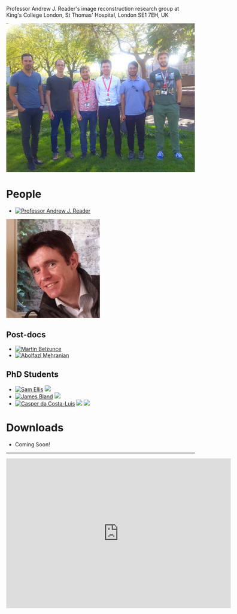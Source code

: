Professor Andrew J. Reader's image reconstruction research group at <br/>
King's College London, St Thomas' Hospital, London SE1&nbsp;7EH, UK

![](images/group.jpg)

# People

- [![Professor Andrew J. Reader][badge-pure-ajr14]](#pure-ajr14)

[![](images/andrew.jpg)](#pure-ajr14)

## Post-docs

- [![Martín Belzunce][badge-pure-mab15]][pure-mab15]
- [![Abolfazl Mehranian][badge-pure-abm15]][pure-abm15]

## PhD Students

- [![Sam Ellis][badge-pure-se15]][pure-se15]
  [![][badge-cdt-se15]][cdt-se15]
- [![James Bland][badge-pure-jab15]][pure-jab15]
  [![][badge-cdt-jab15]][cdt-jab15]
- [![Casper da Costa-Luis][badge-pure-cc16]][pure-cc16]
  [![][badge-cdt-cc16]][cdt-cc16]
  [![][badge-gh-casperdcl]][gh-casperdcl]

# Downloads

- Coming Soon!

----

<!--https://codegena.com/generator/iframe-code-generator-->
<div id="pure-ajr14" class="codegena_iframe"><iframe
 src="https://kclpure.kcl.ac.uk/portal/andrew.reader.html"
 style="background:url('//codegena.com/wp-content/uploads/2015/09/loading.gif') white center center no-repeat;border:0px;"
 height="400" width="600" sandbox=""></iframe></div>

[pure-ajr14]: https://kclpure.kcl.ac.uk/portal/andrew.reader.html
[pure-mab15]: https://kclpure.kcl.ac.uk/portal/martin.belzunce.html
[pure-abm15]: https://kclpure.kcl.ac.uk/portal/abolfazl.mehranian.html
[pure-se15]: https://kclpure.kcl.ac.uk/portal/en/persons/sam-ellis(de102855-1bac-481f-85a6-dbcad7fd8bdd).html
[pure-jab15]: https://kclpure.kcl.ac.uk/portal/en/persons/james-bland(aba43607-4d8f-47e7-bf78-31fea888dcd5).html
[pure-cc16]: https://kclpure.kcl.ac.uk/portal/en/persons/casper-da-costaluis(256b1ce7-c7f9-4201-b375-db04008a6660).html

[badge-pure-ajr14]: https://img.shields.io/badge/KCL_PURE-Prof._Andrew_J._Reader-black.svg?colorB=972023&longCache=true
[badge-pure-mab15]: https://img.shields.io/badge/KCL_PURE-Martín_Belzunce-black.svg?colorB=972023&longCache=true
[badge-pure-abm15]: https://img.shields.io/badge/KCL_PURE-Abolfazl_Mehranian-black.svg?colorB=972023&longCache=true
[badge-pure-se15]: https://img.shields.io/badge/KCL_PURE-Sam_Ellis-black.svg?colorB=972023&longCache=true
[badge-pure-jab15]: https://img.shields.io/badge/KCL_PURE-James_Bland-black.svg?colorB=972023&longCache=true
[badge-pure-cc16]: https://img.shields.io/badge/KCL_PURE-Casper_da_Costa--Luis-black.svg?colorB=972023&longCache=true

[cdt-se15]: http://www.imagingcdt.com/students/student-profiles/sam-ellis
[cdt-jab15]: http://www.imagingcdt.com/students/student-profiles/james-bland
[cdt-cc16]: http://www.imagingcdt.com/students/student-profiles/casper-da-costa-luis

[badge-cdt-se15]: https://img.shields.io/badge/Imaging_CDT-Sam_Ellis-black.svg?colorB=0f3864&longCache=true
[badge-cdt-jab15]: https://img.shields.io/badge/Imaging_CDT-James_Bland-black.svg?colorB=0f3864&longCache=true
[badge-cdt-cc16]: https://img.shields.io/badge/Imaging_CDT-Casper_da_Costa--Luis-black.svg?colorB=0f3864&longCache=true


[badge-gh-casperdcl]: https://img.shields.io/badge/GitHub-casperdcl-green.svg?style=social&logo=github&longCache=true
[gh-casperdcl]: https://github.com/casperdcl
